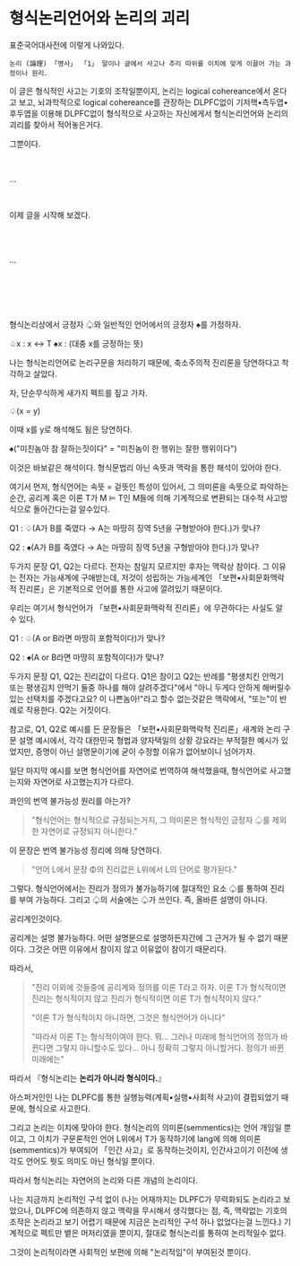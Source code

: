 # 형식논리언어와 논리의 괴리

표준국어대사전에 이렇게 나와있다.
```
논리 (論理) 「명사」 「1」 말이나 글에서 사고나 추리 따위를 이치에 맞게 이끌어 가는 과정이나 원리.
```

이 글은 형식적인 사고는 기호의 조작일뿐이지, 논리는 logical cohereance에서 온다고 보고, 뇌과학적으로 logical cohereance를 관장하는 DLPFC없이 기저핵•측두엽•후두엽을 이용해 DLPFC없이 형식적으로 사고하는 자신에게서 형식논리언어와 논리의 괴리를 찾아서 적어놓은거다.

그뿐이다.

<br>

...

<br>

이제 글을 시작해 보겠다.

<br>

<br>

...

<br>

<br>

<br>

<br>

형식논리상에서 긍정자 ♤와 일반적인 언어에서의 긍정자 ♠︎를 가정하자.

♤x : x ↔ T
♠︎x : (대충 x를 긍정하는 뜻)

나는 형식논리언어로 논리구문을 처리하기 때문에, 축소주의적 진리론을 당연하다고 착각하고 살았다.

자, 단순무식하게 새가지 펙트를 짚고 가자.

♤(x = y)

이때 x를 y로 해석해도 됨은 당연하다.

♠︎("미친놈아 참 잘하는짓이다" = "미친놈이 한 행위는 잘한 행위이다")

이것은 바보같은 해석이다. 형식문법리 아닌 속뜻과 맥락을 통한 해석이 있어야 한다.

여기서 먼저, 형식언어는 속뜻 = 겉뜻인 특성이 있어서, 그 의미론을 속뜻으로 파악하는 순간, 공리계 혹은 이론 T가 M ⊨ T인 M들에 의해 기계적으로 변환되는 대수적 사고방식으로 돌아간다는걸 알수있다.

Q1 : ♤(A가 B를 죽였다 → A는 마땅히 징역 5년을 구형받아야 한다.)가 맞나?

Q2 : ♠︎(A가 B를 죽였다 → A는 마땅히 징역 5년을 구형받아야 한다.)가 맞나?

두가지 문장 Q1, Q2는 다르다. 전자는 참일지 모르지만 후자는 맥락상 참이다. 그 이유는 전자는 가능새계에 구애받는데, 저것이 성립하는 가능세계인 「보편•사회문화맥락적 진리론」은 기본적으로 언어를 통한 사고에 깔려있기 때문이다.

우리는 여기서 형식언어가 「보편•사회문화맥락적 진리론」에 무관하다는 사실도 알 수 있다.

Q1 : ♤(A or B라면 마땅히 포함적이다)가 맞나?

Q2 : ♠︎(A or B라면 마땅히 포함적이다)가 맞나?

두가지 문장 Q1, Q2는 진리값이 다르다. Q1은 참이고 Q2는 반례를 "평생치킨 안먹기 또는 평생김치 안먹기 둘중 하나를 해야 살려주겠다"에서 "아니 두게다 안하게 해버릴수 있는 선택치를 주겠다고요? 이 나쁜놈아!"라고 할수 없는것같은 맥락에서, "또는"이 반례로 작용한다. Q2는 거짓이다.

참고로, Q1, Q2로 예시를 든 문장들은 「보편•사회문화맥락적 진리론」새계와 논리 구문 설명 예시에서, 각각 대한민국 형법과 양자택일의 상황 강요라는 부적절한 예시가 있었지만, 증명이 아닌 설명문이기에 굳이 수정할 이유가 없어보이니 넘어가자.

일단 마지막 예시를 보면 형식언어를 자연어로 번역하여 해석했을때, 형식언어로 사고했는지와 자연어로 사고했는지가 다르다.

콰인의 번역 불가능성 원리를 아는가?

> 
> "형식언어는 형식적으로 규정되는거지, 그 의미론은 형식적인 긍정자 ♤를 제외한 자연어로 규정되지 아니한다."
> 

이 문장은 번역 불가능성 정리에 의해 당연하다.

> 
> "언어 L에서 문장 Φ의 진리값은 L위에서 L의 단어로 평가된다."
> 

그렇다. 형식언어에서는 진리가 정의가 불가능하기에 절대적인 요소 ♤를 통하여 진리를 부여 가능하다.
그리고 ♤의 서술에는 ♤가 쓰인다. 즉, 올바른 설명이 아니다.

공리계인것이다.

공리계는 설명 불가능하다. 어떤 설명문으로 설명하든지간에 그 근거가 될 수 없기 때문이다. 그것은 어떤 이유에서 참이지 않고 이유없이 참이기 때문리다.

따라서,

> 
> "진리 이외에 것들중에 공리계와 정의를 이론 T라고 하자. 이론 T가 형식적이면 진리는 형식적이지 않고 진리가 형식적이면 이론 T가 형식적이지 않다."
> 
> "이론 T가 형식적이지 아니하면, 그것은 형식언어가 아니다"
> 
> "따라서 이론 T는 형식적이여야 한다. 뭐... 그러나 미래에 형식언어의 정의가 바뀐다면 그렇지 아니할수도 있다... 아니 정확히 그렇지 아니할거다. 정의가 바뀐 미래에는"
> 

따라서 『형식논리는 **논리가 아니라 형식이다.**』

아스퍼거인인 나는 DLPFC를 통한 실행능력(계획•실행•사회적 사고)이 결핍되었기 때문에, 형식으로 사고한다.

그리고 논리는 이치에 맞아야 한다. 형식논리의 의미론(semmentics)는 언어 개임일 뿐이고,
그 이치가 구문론적인 언어 L위에서 T가 동작하기에 lang에 의해 의미론(semmentics)가 부여되어 「인간 사고」로 동작하는것이지, 인간사고이기 이전에 생각도 언어도 뭣도 의미도 아닌 형식일 뿐이다.

따라서 형식논리는 자연어의 논리와 다른 개념의 논리이다.

나는 지금까지 논리적인 구석 없이 (나는 어재까지는 DLPFC가 무력화되도 논리라고 보았으나, DLPFC에 의존하지 않고 맥락을 무시해서 생각했다는 점, 즉, 맥락없는 기호의 조작은 논리라고 보기 어렵기 때문에 지금은 논리적인 구석 하나 없었다는걸 느낀다.) 기계적으로 펙트만 뱉은 머저리였을 뿐이지, 절대로 형식논리를 통하여 논리적일수 없다.

그것이 논리적이라면 사회적인 보편에 의해 "논리적임"이 부여된것 뿐이다.